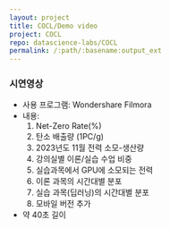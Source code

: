 ```yaml
---
layout: project
title: COCL/Demo video
project: COCL
repo: datascience-labs/COCL
permalink: /:path/:basename:output_ext
---
```


### 시연영상

* 사용 프로그램: Wondershare Filmora
* 내용:
	1. Net-Zero Rate(%)
	2. 탄소 배출량 (1PC/g)
	3. 2023년도 11월 전력 소모-생산량
	4. 강의실별 이론/실습 수업 비중
	5. 실습과목에서 GPU에 소모되는 전력
	6. 이론 과목의 시간대별 분포
	7. 실습 과목(딥러닝)의 시간대별 분포
	8. 모바일 버전 추가
* 약 40초 길이
